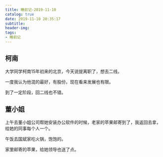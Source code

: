 ```yaml
---
title: 睡前记-2019-11-10
catalog: true
date: 2019-11-10 20:35:17
subtitle:
header-img:
tags:
- 睡前记
---
```


## 柯南

大学同学柯南15年初来的北京，今天说提离职了，想去二线。

一度我认为他混的最好，有股份，现在看来发展也有限。

到了一定阶段，回二线也不错。

## 董小姐

上午去董小姐公司帮她安装办公软件的时候，老家的苹果邮寄到了，我返回去拿，给她的同事每个人一个。

午饭去国斌家吃火锅，饱饱的。

家里邮寄的苹果，给她领导也送了点。


